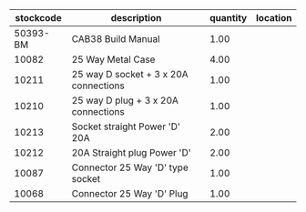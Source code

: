 |stockcode|description|quantity|location|
|---------|-----------|--------|--------|
|50393-BM|CAB38 Build Manual|1.00||
|10082|25 Way Metal Case|4.00||
|10211|25 way D socket + 3 x 20A connections|1.00||
|10210|25 way D plug + 3 x 20A connections|1.00||
|10213|Socket straight Power 'D' 20A|2.00||
|10212|20A Straight plug Power 'D'|2.00||
|10087|Connector 25 Way 'D' type socket|1.00||
|10068|Connector 25 Way 'D' Plug|1.00||
